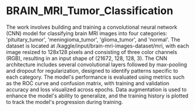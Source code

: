 # BRAIN_MRI_Tumor_Classification
The work involves building and training a convolutional neural network (CNN) model for classifying brain MRI images into four categories: 'pituitary_tumor', 'meningioma_tumor', 'glioma_tumor', and 'normal'. The dataset is located at /kaggle/input/brain-mri-images-dataset/mri, with each image resized to 128x128 pixels and consisting of three color channels (RGB), resulting in an input shape of (21672, 128, 128, 3). The CNN architecture includes several convolutional layers followed by max-pooling and dropout for regularization, designed to identify patterns specific to each category. The model's performance is evaluated using metrics such as the ROC curve and confusion matrix, with training and validation accuracy and loss visualized across epochs. Data augmentation is used to enhance the model's ability to generalize, and the training history is plotted to track the model's progression during training.
